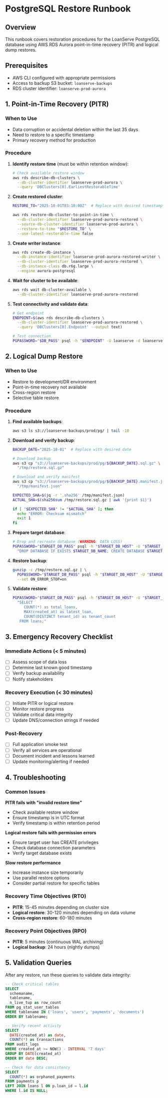 # PostgreSQL Restore Runbook

## Overview
This runbook covers restoration procedures for the LoanServe PostgreSQL database using AWS RDS Aurora point-in-time recovery (PITR) and logical dump restores.

## Prerequisites
- AWS CLI configured with appropriate permissions
- Access to backup S3 bucket: `loanserve-backups`
- RDS cluster identifier: `loanserve-prod-aurora`

## 1. Point-in-Time Recovery (PITR)

### When to Use
- Data corruption or accidental deletion within the last 35 days
- Need to restore to a specific timestamp
- Primary recovery method for production

### Procedure

1. **Identify restore time** (must be within retention window):
   ```bash
   # Check available restore window
   aws rds describe-db-clusters \
     --db-cluster-identifier loanserve-prod-aurora \
     --query 'DBClusters[0].EarliestRestorableTime'
   ```

2. **Create restored cluster**:
   ```bash
   RESTORE_TO="2025-10-01T03:10:00Z"  # Replace with desired timestamp
   
   aws rds restore-db-cluster-to-point-in-time \
     --db-cluster-identifier loanserve-prod-aurora-restored \
     --source-db-cluster-identifier loanserve-prod-aurora \
     --restore-to-time "$RESTORE_TO" \
     --use-latest-restorable-time false
   ```

3. **Create writer instance**:
   ```bash
   aws rds create-db-instance \
     --db-instance-identifier loanserve-prod-aurora-restored-writer \
     --db-cluster-identifier loanserve-prod-aurora-restored \
     --db-instance-class db.r6g.large \
     --engine aurora-postgresql
   ```

4. **Wait for cluster to be available**:
   ```bash
   aws rds wait db-cluster-available \
     --db-cluster-identifier loanserve-prod-aurora-restored
   ```

5. **Test connectivity and validate data**:
   ```bash
   # Get endpoint
   ENDPOINT=$(aws rds describe-db-clusters \
     --db-cluster-identifier loanserve-prod-aurora-restored \
     --query 'DBClusters[0].Endpoint' --output text)
   
   # Test connection
   PGPASSWORD="$DB_PASS" psql -h "$ENDPOINT" -U loanserve -d loanserve -c "SELECT COUNT(*) FROM loans;"
   ```

## 2. Logical Dump Restore

### When to Use
- Restore to development/DR environment
- Point-in-time recovery not available
- Cross-region restore
- Selective table restore

### Procedure

1. **Find available backups**:
   ```bash
   aws s3 ls s3://loanserve-backups/prod/pg/ | tail -10
   ```

2. **Download and verify backup**:
   ```bash
   BACKUP_DATE="2025-10-01"  # Replace with desired date
   
   # Download backup
   aws s3 cp "s3://loanserve-backups/prod/pg/${BACKUP_DATE}.sql.gz" \
     "/tmp/restore.sql.gz"
   
   # Download and verify manifest
   aws s3 cp "s3://loanserve-backups/prod/pg/${BACKUP_DATE}.manifest.json" \
     "/tmp/manifest.json"
   
   EXPECTED_SHA=$(jq -r '.sha256' /tmp/manifest.json)
   ACTUAL_SHA=$(sha256sum /tmp/restore.sql.gz | awk '{print $1}')
   
   if [ "$EXPECTED_SHA" != "$ACTUAL_SHA" ]; then
     echo "ERROR: Checksum mismatch"
     exit 1
   fi
   ```

3. **Prepare target database**:
   ```bash
   # Drop and recreate database (WARNING: DATA LOSS)
   PGPASSWORD="$TARGET_DB_PASS" psql -h "$TARGET_DB_HOST" -U "$TARGET_DB_USER" -d postgres -c \
     "DROP DATABASE IF EXISTS $TARGET_DB_NAME; CREATE DATABASE $TARGET_DB_NAME;"
   ```

4. **Restore backup**:
   ```bash
   gunzip -c /tmp/restore.sql.gz | \
     PGPASSWORD="$TARGET_DB_PASS" psql -h "$TARGET_DB_HOST" -U "$TARGET_DB_USER" -d "$TARGET_DB_NAME" \
     --set ON_ERROR_STOP=on
   ```

5. **Validate restore**:
   ```bash
   PGPASSWORD="$TARGET_DB_PASS" psql -h "$TARGET_DB_HOST" -U "$TARGET_DB_USER" -d "$TARGET_DB_NAME" -c \
     "SELECT 
        COUNT(*) as total_loans,
        MAX(created_at) as latest_loan,
        COUNT(DISTINCT tenant_id) as tenant_count
      FROM loans;"
   ```

## 3. Emergency Recovery Checklist

### Immediate Actions (< 5 minutes)
- [ ] Assess scope of data loss
- [ ] Determine last known good timestamp
- [ ] Verify backup availability
- [ ] Notify stakeholders

### Recovery Execution (< 30 minutes)
- [ ] Initiate PITR or logical restore
- [ ] Monitor restore progress
- [ ] Validate critical data integrity
- [ ] Update DNS/connection strings if needed

### Post-Recovery
- [ ] Full application smoke test
- [ ] Verify all services are operational
- [ ] Document incident and lessons learned
- [ ] Update monitoring/alerting if needed

## 4. Troubleshooting

### Common Issues

**PITR fails with "invalid restore time"**
- Check available restore window
- Ensure timestamp is in UTC format
- Verify timestamp is within retention period

**Logical restore fails with permission errors**
- Ensure target user has CREATE privileges
- Check database connection parameters
- Verify target database exists

**Slow restore performance**
- Increase instance size temporarily
- Use parallel restore options
- Consider partial restore for specific tables

### Recovery Time Objectives (RTO)
- **PITR**: 15-45 minutes depending on cluster size
- **Logical restore**: 30-120 minutes depending on data volume
- **Cross-region restore**: 60-180 minutes

### Recovery Point Objectives (RPO)
- **PITR**: 5 minutes (continuous WAL archiving)
- **Logical backup**: 24 hours (nightly dumps)

## 5. Validation Queries

After any restore, run these queries to validate data integrity:

```sql
-- Check critical tables
SELECT 
  schemaname,
  tablename,
  n_live_tup as row_count
FROM pg_stat_user_tables 
WHERE tablename IN ('loans', 'users', 'payments', 'documents')
ORDER BY tablename;

-- Verify recent activity
SELECT 
  DATE(created_at) as date,
  COUNT(*) as transactions
FROM audit_logs 
WHERE created_at >= NOW() - INTERVAL '7 days'
GROUP BY DATE(created_at)
ORDER BY date DESC;

-- Check for data consistency
SELECT 
  COUNT(*) as orphaned_payments
FROM payments p
LEFT JOIN loans l ON p.loan_id = l.id
WHERE l.id IS NULL;
```